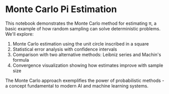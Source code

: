 # Monte Carlo Pi Estimation

This notebook demonstrates the Monte Carlo method for estimating π, a basic example of how random sampling can solve deterministic problems. We'll explore:

1. Monte Carlo estimation using the unit circle inscribed in a square
2. Statistical error analysis with confidence intervals
3. Comparison with two alternative methods: Leibniz series and Machin's formula
4. Convergence visualization showing how estimates improve with sample size

The Monte Carlo approach exemplifies the power of probabilistic methods - a concept fundamental to modern AI and machine learning systems.
